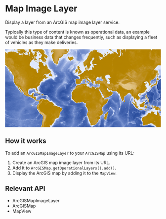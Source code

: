 # Map Image Layer

Display a layer from an ArcGIS map image layer service.

Typically this type of content is known as operational data, an example would be business data that changes frequently, such as displaying a fleet of vehicles as they make deliveries.

<img src="MapImageLayer.png"/>

## How it works

To add an `ArcGISMapImageLayer` to your `ArcGISMap` using its URL:


  1. Create an ArcGIS map image layer from its URL.
  2. Add it to `ArcGISMap.getOperationalLayers().add()`.
  3. Display the ArcGIS map by adding it to the `MapView`.


## Relevant API


  * ArcGISMapImageLayer
  * ArcGISMap
  * MapView


